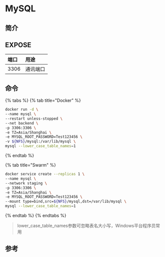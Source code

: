 # MySQL

## 简介



## EXPOSE

| 端口 | 用途 |
| :--- | :--- |
| 3306 | 通讯端口 |



## 命令

{% tabs %}
{% tab title="Docker" %}
```bash
docker run -d \
--name mysql \
--restart unless-stopped \
--net backend \
-p 3306:3306 \
-e TZ=Asia/Shanghai \
-e MYSQL_ROOT_PASSWORD=Test123456 \
-v ${NFS}/mysql:/var/lib/mysql \
mysql --lower_case_table_names=1
```
{% endtab %}

{% tab title="Swarm" %}
```bash
docker service create --replicas 1 \
--name mysql \
--network staging \
-p 3306:3306 \
-e TZ=Asia/Shanghai \
-e MYSQL_ROOT_PASSWORD=Test123456 \
--mount type=bind,src=${NFS}/mysql,dst=/var/lib/mysql \
mysql --lower_case_table_names=1
```
{% endtab %}
{% endtabs %}

> lower\_case\_table\_names参数可忽略表名大小写，Windows平台程序员常用

##  参考

